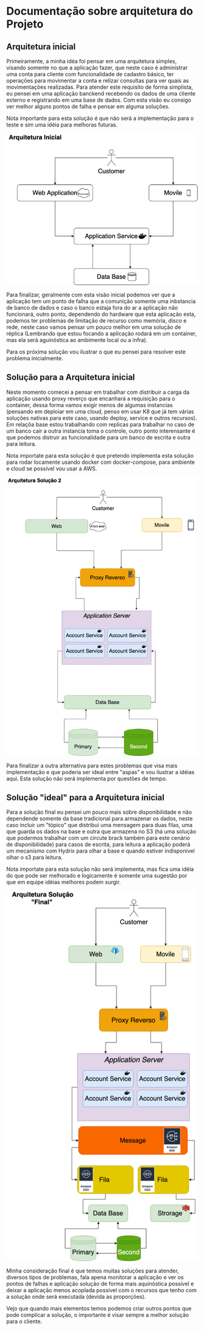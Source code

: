 # Documentação sobre arquitetura do Projeto

## Arquitetura inicial

Primeiramente, a minha idéa foi pensar em uma arquitetura simples, visando somente no que a aplicação fazer, que neste caso é administrar uma conta para cliente com funcionalidade de cadastro básico, ter operações para movimentar a conta e relizar consultas para ver quais as movimentações realizadas. Para atender este requisito de forma simplista, eu pensei em uma aplicação banckend recebendo os dados de uma cliente externo e registrando em uma base de dados. Com esta visão eu consigo ver melhor alguns pontos de falha e pensar em alguma soluções.

Nota importante para esta solução é que não será a implementação para o teste e sim uma idéia para melhoras futuras.

![Arq1](https://github.com/ander-f-silva/bank-account-service/blob/main/document/image/start_architecture.png)

Para finalizar, geralmente com esta visão inicial podemos ver que a aplicação tem um ponto de falha que a comunição somente uma inbstancia de banco de dados e caso o banco estaja fora do ar a aplicação não funcionará, outro ponto, dependendo do hardware que esta aplicação esta, podemos ter problemas de limitação de recurso como memória, disco e rede, neste caso vamos pensar um pouco melhor em uma solução de réplica (Lembrando que estou focando a aplicação rodará em um container, mas ela será aguinóstica ao ambimente local ou a infra). 

Para os próxima solução vou ilustrar o que eu pensei para resolver este problema inicialmente. 


## Solução para a Arquitetura inicial

Neste momento comecei a pensar em trabalhar com distribuir a carga da aplicação usando proxy reverço que encanhará a requisição para o container, dessa forma vamos exigir menos de algumas instancias (pensando em deploiar em uma cloud, penso em usar K8 que já tem várias soluções nativas para este caso, usando deploy, service e outros recursos). Em relaçõa base estou trabalhando com replicas para trabalhar no caso de um banco cair a outra instancia toma o controle, outro ponto interensante é que podemos distruir as funcionalidade para um banco de escrita e outra para leitura.

Nota importate para esta solução é que pretendo implementa esta solução para rodar locamente usando docker com docker-compose, para ambiente e cloud se possível vou usar a AWS.

![Arq2](https://github.com/ander-f-silva/bank-account-service/blob/main/document/image/second_architecture.png)

Para finalizar a outra alternativa para estes problemas que visa mais implementação e que poderia ser ideal entre "aspas" e vou ilustrar a idéias aqui. Esta solução não será implementa por questões de tempo.

## Solução "ideal" para a Arquitetura inicial

Para a solução final eu pensei um pouco mais sobre disponibilidade e não dependende somente da base tradicional para armazenar os dados, neste caso incluir um "tópico" que distribui uma mensagem para duas filas, uma que guarda os dados na base e outra que armazena no S3 (há uma solução que podermos trabalhar com um circute brack também para este cenário de disponibilidade) para casos de escrita, para leitura a aplicação poderá um mecanismo com Hydrix para olhar a base e quando estiver indisponivel olhar o s3 para leitura.

Nota importate para esta solução não será implementa, mas fica uma idéia do que pode ser melhorado e logicamente é somente uma sugestão por que em equipe idéias melhores podem surgir.

![Arq3](https://github.com/ander-f-silva/bank-account-service/blob/main/document/image/final_architecture.png)

Minha consideração final é que temos muitas soluções para atender, diversos tipos de problemas, fala apena monitorar a aplicação e ver os pontos de falhas e aplicação solução de forma mais aquinóstica possível e deixar a aplicação menos acoplada possível com o recursos que tenho com a solução onde será executada (devida as proporções).

Vejo que quando mais elementos temos podemos criar outros pontos que pode complicar a solução, o importante é visar sempre a melhor solução para o cliente.
